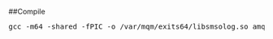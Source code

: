 ##Compile
 <pre>gcc -m64 -shared -fPIC -o /var/mqm/exits64/libsmsolog.so amqsmsolog.c -I/opt/mqm/inc -L/opt/mqm/lib64 -Wl,-rpath=/opt/mqm/lib64 -Wl,-rpath=/usr/lib64 -lmqm_r</pre>
